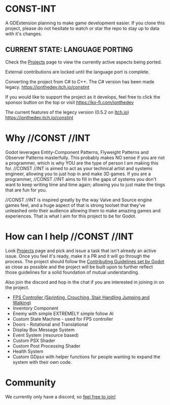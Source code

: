 # CONST-INT
A GDExtension planning to make game development easier. If you clone this project, please do not hesitate to watch or star the repo to stay up to data with it's changes.

## CURRENT STATE: LANGUAGE PORTING
Check the [Projects](https://github.com/users/ionthedev/projects/2) page to view the currently active aspects being ported.

External contributions are locked until the language port is complete.

Converting the project from C# to C++. The C# version has been made legacy.
https://ionthedev.itch.io/constint

If you would like to support the project as it develops, feel free to click the sponsor button on the top or visit https://ko-fi.com/ionthedev

The current features of the legecy version (0.5.2 on [Itch.io]([url](https://ionthedev.itch.io/constint))) https://ionthedev.itch.io/constint

# Why //CONST //INT
Godot leverages Entity-Component Patterns, Flyweight Patterns and Observer Patterns masterfully. This probably makes NO sense if you are not a programmer, which is why YOU are the type of person I am making this for. 
//CONST //INT is aimed to act as your technical artist and systems engineer, allowing you to just hop in and make 3D games. 
If you are a programmer, //CONST //INT aims to fill in the gaps of systems you don't want to keep writing time and time again; allowing you to just make the tings that are fun for you.

//CONST //INT is inspired greatly by the way Valve and Source engine games feel, and a huge aspect of that is strong toolset that they've unleashed onto their audience allowing them to make amazing games and experiences. 
That is what I aim for this project to be for Godot.

# How can I help //CONST //INT
Look [Projects](https://github.com/users/ionthedev/projects/2) page and pick and issue a task that isn't already an active issue. Once you feel it's ready, make it a PR and it will go through the process. The project should follow the [Contributing Guidelines set by Godot](https://docs.godotengine.org/en/stable/contributing/ways_to_contribute.html) as close as possible and the project will be built upon to further reflect those guidelines for a solid foundation of mutual understanding.

Also join the discord and hop in the chat if you are interested in joining in on the project.


- [FPS Controller (Sprinting, Crouching, Stair Handling Jumping and Walking)](https://github.com/ionthedev/CONST-INT/issues/4)
- Inventory Component
- Enemy with simple EXTREMELY simple follow AI
- Custom State Machine - used for FPS controller
- Doors - Rotational and Translational
- Display Box Message System
- Event System (resource based)
- Custom PSX Shader
- Custom Post Processing Shader
- Health System
- Custom GDpsx with helper functions for people wanting to expand the system with their own code.


# Community
We currently only have a discord, so [feel free to join! ](https://discord.com/servers/friendly-studios-745380942167670785)
